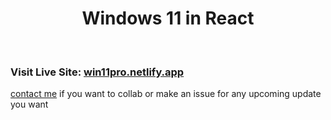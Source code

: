 <h1 align="center">Windows 11 in React</h1>
<br>



### Visit Live Site: [win11pro.netlify.app](https://win11pro.netlify.app/)

[contact me](mailto:mubashirhasan716@gmail.com) if you want to collab or make an issue for any upcoming update you want 
